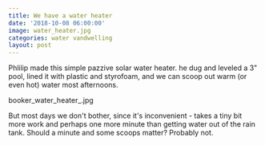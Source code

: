 ```yaml
---
title: We have a water heater
date: '2018-10-08 06:00:00'
image: water_heater.jpg
categories: water vandwelling
layout: post
---
```


Phlilip made this simple pazzive solar water heater. he dug and leveled a 3" pool, lined it with plastic and styrofoam, and we can scoop out warm (or even hot) water most afternoons.

booker_water_heater_.jpg

But most days we don't bother, since it's inconvenient - takes a tiny bit more work and perhaps one more minute than getting water out of the rain tank. Should a minute and some scoops matter? Probably not.